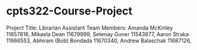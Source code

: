 # cpts322-Course-Project

Project Title: Librarian Assistant
Team Members:
Amanda McKinley 11657816,
Mikaela Dean 11679999,
Setenay Guner 11543877,
Aaron Straka 11666553,
Abhiram (Bob) Bondada 11670340,
Andrew Balaschak 11687126,
